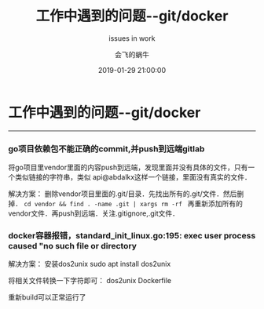 ﻿---
layout:     post
title:      "工作中遇到的问题--git/docker"
subtitle:   "issues in work"
date:       2019-01-29 21:00:00
author:     "会飞的蜗牛"
header-img: "img/post-bg-unix-linux.jpg"
tags:
    - Git
    - Go
    - Docker
---
# 工作中遇到的问题--git/docker


---

### go项目依赖包不能正确的commit,并push到远端gitlab
将go项目里vendor里面的内容push到远端，发现里面并没有具体的文件，只有一个类似链接的字符串，类似 api@abdalkx这样一个链接，里面没有真实的文件．

解决方案：
删除vendor项目里面的.git/目录．先找出所有的.git/文件．然后删掉．
```cd vendor && find . -name .git | xargs rm -rf ```
再重新添加所有的vendor文件．再push到远端．关注.gitignore,.git文件．


### docker容器报错，standard_init_linux.go:195: exec user process caused "no such file or directory

解决方案：
安装dos2unix
sudo apt install dos2unix

将相关文件转换一下字符即可：
dos2unix Dockerfile

重新build可以正常运行了

